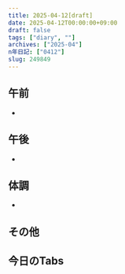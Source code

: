 ```yaml
---
title: 2025-04-12[draft]
date: 2025-04-12T00:00:00+09:00
draft: false
tags: ["diary", ""]
archives: ["2025-04"]
n年日記: ["0412"]
slug: 249849
---
```

## 午前
- 
## 午後
- 
## 体調
- 
## その他
## 今日のTabs